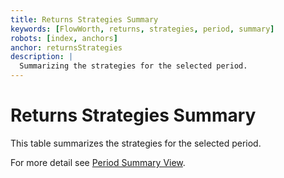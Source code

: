 ```yaml
---
title: Returns Strategies Summary
keywords: [FlowWorth, returns, strategies, period, summary]
robots: [index, anchors]
anchor: returnsStrategies
description: |
  Summarizing the strategies for the selected period.
---
```


# Returns Strategies Summary

This table summarizes the strategies for the selected period.

For more detail see [Period Summary View](periodSummary).
